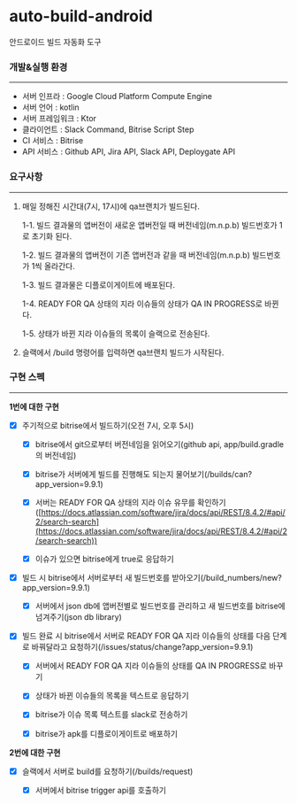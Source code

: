 # auto-build-android
안드로이드 빌드 자동화 도구

### 개발&실행 환경
---
- 서버 인프라 : Google Cloud Platform Compute Engine
- 서버 언어 : kotlin
- 서버 프레임워크 : Ktor
- 클라이언트 : Slack Command, Bitrise Script Step
- CI 서비스 : Bitrise
- API 서비스 : Github API, Jira API, Slack API, Deploygate API


### 요구사항
---

1. 매일 정해진 시간대(7시, 17시)에 qa브랜치가 빌드된다.

    1-1. 빌드 결과물의 앱버전이 새로운 앱버전일 때 버전네임(m.n.p.b) 빌드번호가 1로 초기화 된다.
    
    1-2. 빌드 결과물의 앱버전이 기존 앱버전과 같을 때 버전네임(m.n.p.b) 빌드번호가 1씩 올라간다.

    1-3. 빌드 결과물은 디플로이게이트에 배포된다.
    
    1-4. READY FOR QA 상태의 지라 이슈들의 상태가 QA IN PROGRESS로 바뀐다.

    1-5. 상태가 바뀐 지라 이슈들의 목록이 슬랙으로 전송된다.
    

2. 슬랙에서 /build 명령어를 입력하면 qa브랜치 빌드가 시작된다.


### 구현 스펙
---

**1번에 대한 구현**

- [x]  주기적으로 bitrise에서 빌드하기(오전 7시, 오후 5시)

    - [x]  bitrise에서 git으로부터 버전네임을 읽어오기(github api, app/build.gradle의 버전네임)
    
    - [x]  bitrise가 서버에게 빌드를 진행해도 되는지 물어보기(/builds/can?app_version=9.9.1)
    
    - [x]  서버는 READY FOR QA 상태의 지라 이슈 유무를 확인하기([https://docs.atlassian.com/software/jira/docs/api/REST/8.4.2/#api/2/search-search](https://docs.atlassian.com/software/jira/docs/api/REST/8.4.2/#api/2/search-search))

    - [x]  이슈가 있으면 bitrise에게 true로 응답하기

- [x]  빌드 시 bitrise에서 서버로부터 새 빌드번호를 받아오기(/build_numbers/new?app_version=9.9.1)

    - [x]  서버에서 json db에 앱버전별로 빌드번호를 관리하고 새 빌드번호를 bitrise에 넘겨주기(json db library)
    
- [x]  빌드 완료 시 bitrise에서 서버로 READY FOR QA 지라 이슈들의 상태를 다음 단계로 바꿔달라고 요청하기(/issues/status/change?app_version=9.9.1)

    - [x]  서버에서 READY FOR QA 지라 이슈들의 상태를 QA IN PROGRESS로 바꾸기
    
    - [x]  상태가 바뀐 이슈들의 목록을 텍스트로 응답하기
    
    - [x]  bitrise가 이슈 목록 텍스트를 slack로 전송하기

    - [x]  bitrise가 apk를 디플로이게이트로 배포하기

**2번에 대한 구현**

- [x]  슬랙에서 서버로 build를 요청하기(/builds/request)

    - [x]  서버에서 bitrise trigger api를 호출하기
